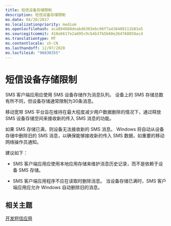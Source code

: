 ```yaml
---
title: 短信设备存储限制
description: 短信设备存储限制
ms.date: 04/20/2017
ms.localizationpriority: medium
ms.openlocfilehash: aca894688deabd6303ebc96f7a436489111b83a5
ms.sourcegitcommit: 418e6617e2a695c9cb4b37b5b60e264760858acd
ms.translationtype: MT
ms.contentlocale: zh-CN
ms.lasthandoff: 12/07/2020
ms.locfileid: "96830355"
---
```

# <a name="sms-device-storage-limits"></a>短信设备存储限制


SMS 客户端应用应使用 SMS 设备存储作为消息队列。 设备上的 SMS 存储总数有所不同，但设备存储通常限制为30条消息。

移动宽带 SMS 平台旨在维持在最大程度减少用户数据删除的情况下，通过释放 SMS 设备存储空间来接收新的传入 SMS 消息的功能。

如果 SMS 存储已满，则设备无法接收新的 SMS 消息。 Windows 将自动从设备存储中删除旧的 SMS 消息，以确保能够接收新的传入 SMS 数据，如重要的移动网络操作员通知。

建议如下：

-   SMS 客户端应用应使用本地应用存储来维护消息历史记录，而不是依赖于设备 SMS 存储。

-   SMS 客户端应用程序不应在读取时删除消息。 当设备存储已满时，SMS 客户端应用应允许 Windows 自动删除旧的消息。

## <a name="span-idrelated_topicsspanrelated-topics"></a><span id="related_topics"></span>相关主题


[开发短信应用](developing-sms-apps.md)

 

 






